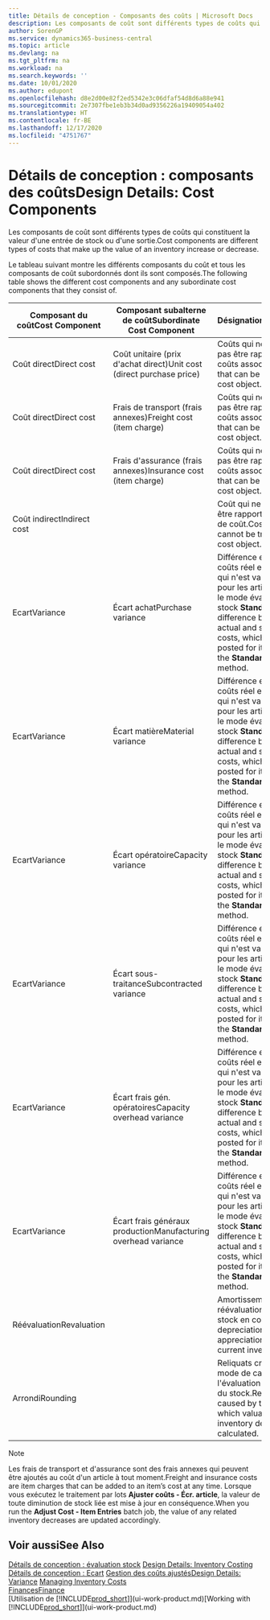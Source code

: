 ```yaml
---
title: Détails de conception - Composants des coûts | Microsoft Docs
description: Les composants de coût sont différents types de coûts qui constituent la valeur d'une entrée de stock ou d'une sortie.
author: SorenGP
ms.service: dynamics365-business-central
ms.topic: article
ms.devlang: na
ms.tgt_pltfrm: na
ms.workload: na
ms.search.keywords: ''
ms.date: 10/01/2020
ms.author: edupont
ms.openlocfilehash: d8e2d00e82f2ed5342e3c06dfaf54d8d6a88e941
ms.sourcegitcommit: 2e7307fbe1eb3b34d0ad9356226a19409054a402
ms.translationtype: HT
ms.contentlocale: fr-BE
ms.lasthandoff: 12/17/2020
ms.locfileid: "4751767"
---
```

# <a name="design-details-cost-components"></a><span data-ttu-id="f0bde-103">Détails de conception : composants des coûts</span><span class="sxs-lookup"><span data-stu-id="f0bde-103">Design Details: Cost Components</span></span>
<span data-ttu-id="f0bde-104">Les composants de coût sont différents types de coûts qui constituent la valeur d'une entrée de stock ou d'une sortie.</span><span class="sxs-lookup"><span data-stu-id="f0bde-104">Cost components are different types of costs that make up the value of an inventory increase or decrease.</span></span>  

 <span data-ttu-id="f0bde-105">Le tableau suivant montre les différents composants du coût et tous les composants de coût subordonnés dont ils sont composés.</span><span class="sxs-lookup"><span data-stu-id="f0bde-105">The following table shows the different cost components and any subordinate cost components that they consist of.</span></span>  

|<span data-ttu-id="f0bde-106">Composant du coût</span><span class="sxs-lookup"><span data-stu-id="f0bde-106">Cost Component</span></span>|<span data-ttu-id="f0bde-107">Composant subalterne de coût</span><span class="sxs-lookup"><span data-stu-id="f0bde-107">Subordinate Cost Component</span></span>|<span data-ttu-id="f0bde-108">Désignation</span><span class="sxs-lookup"><span data-stu-id="f0bde-108">Description</span></span>|  
|--------------------|--------------------------------|---------------------------------------|  
|<span data-ttu-id="f0bde-109">Coût direct</span><span class="sxs-lookup"><span data-stu-id="f0bde-109">Direct cost</span></span>|<span data-ttu-id="f0bde-110">Coût unitaire (prix d'achat direct)</span><span class="sxs-lookup"><span data-stu-id="f0bde-110">Unit cost (direct purchase price)</span></span>|<span data-ttu-id="f0bde-111">Coûts qui ne peuvent pas être rapportés à des coûts associés.</span><span class="sxs-lookup"><span data-stu-id="f0bde-111">Cost that can be traced to a cost object.</span></span>|  
|<span data-ttu-id="f0bde-112">Coût direct</span><span class="sxs-lookup"><span data-stu-id="f0bde-112">Direct cost</span></span>|<span data-ttu-id="f0bde-113">Frais de transport (frais annexes)</span><span class="sxs-lookup"><span data-stu-id="f0bde-113">Freight cost (item charge)</span></span>|<span data-ttu-id="f0bde-114">Coûts qui ne peuvent pas être rapportés à des coûts associés.</span><span class="sxs-lookup"><span data-stu-id="f0bde-114">Cost that can be traced to a cost object.</span></span>|  
|<span data-ttu-id="f0bde-115">Coût direct</span><span class="sxs-lookup"><span data-stu-id="f0bde-115">Direct cost</span></span>|<span data-ttu-id="f0bde-116">Frais d'assurance (frais annexes)</span><span class="sxs-lookup"><span data-stu-id="f0bde-116">Insurance cost (item charge)</span></span>|<span data-ttu-id="f0bde-117">Coûts qui ne peuvent pas être rapportés à des coûts associés.</span><span class="sxs-lookup"><span data-stu-id="f0bde-117">Cost that can be traced to a cost object.</span></span>|  
|<span data-ttu-id="f0bde-118">Coût indirect</span><span class="sxs-lookup"><span data-stu-id="f0bde-118">Indirect cost</span></span>||<span data-ttu-id="f0bde-119">Coût qui ne peut pas être rapporté à un objet de coût.</span><span class="sxs-lookup"><span data-stu-id="f0bde-119">Cost that cannot be traced to a cost object.</span></span>|  
|<span data-ttu-id="f0bde-120">Ecart</span><span class="sxs-lookup"><span data-stu-id="f0bde-120">Variance</span></span>|<span data-ttu-id="f0bde-121">Écart achat</span><span class="sxs-lookup"><span data-stu-id="f0bde-121">Purchase variance</span></span>|<span data-ttu-id="f0bde-122">Différence entre les coûts réel et standard, qui n'est validée que pour les articles utilisant le mode évaluation stock **Standard**.</span><span class="sxs-lookup"><span data-stu-id="f0bde-122">The difference between actual and standard costs, which is only posted for items using the **Standard** costing method.</span></span>|  
|<span data-ttu-id="f0bde-123">Ecart</span><span class="sxs-lookup"><span data-stu-id="f0bde-123">Variance</span></span>|<span data-ttu-id="f0bde-124">Écart matière</span><span class="sxs-lookup"><span data-stu-id="f0bde-124">Material variance</span></span>|<span data-ttu-id="f0bde-125">Différence entre les coûts réel et standard, qui n'est validée que pour les articles utilisant le mode évaluation stock **Standard**.</span><span class="sxs-lookup"><span data-stu-id="f0bde-125">The difference between actual and standard costs, which is only posted for items using the **Standard** costing method.</span></span>|  
|<span data-ttu-id="f0bde-126">Ecart</span><span class="sxs-lookup"><span data-stu-id="f0bde-126">Variance</span></span>|<span data-ttu-id="f0bde-127">Écart opératoire</span><span class="sxs-lookup"><span data-stu-id="f0bde-127">Capacity variance</span></span>|<span data-ttu-id="f0bde-128">Différence entre les coûts réel et standard, qui n'est validée que pour les articles utilisant le mode évaluation stock **Standard**.</span><span class="sxs-lookup"><span data-stu-id="f0bde-128">The difference between actual and standard costs, which is only posted for items using the **Standard** costing method.</span></span>|  
|<span data-ttu-id="f0bde-129">Ecart</span><span class="sxs-lookup"><span data-stu-id="f0bde-129">Variance</span></span>|<span data-ttu-id="f0bde-130">Écart sous-traitance</span><span class="sxs-lookup"><span data-stu-id="f0bde-130">Subcontracted variance</span></span>|<span data-ttu-id="f0bde-131">Différence entre les coûts réel et standard, qui n'est validée que pour les articles utilisant le mode évaluation stock **Standard**.</span><span class="sxs-lookup"><span data-stu-id="f0bde-131">The difference between actual and standard costs, which is only posted for items using the **Standard** costing method.</span></span>|  
|<span data-ttu-id="f0bde-132">Ecart</span><span class="sxs-lookup"><span data-stu-id="f0bde-132">Variance</span></span>|<span data-ttu-id="f0bde-133">Écart frais gén. opératoires</span><span class="sxs-lookup"><span data-stu-id="f0bde-133">Capacity overhead variance</span></span>|<span data-ttu-id="f0bde-134">Différence entre les coûts réel et standard, qui n'est validée que pour les articles utilisant le mode évaluation stock **Standard**.</span><span class="sxs-lookup"><span data-stu-id="f0bde-134">The difference between actual and standard costs, which is only posted for items using the **Standard** costing method.</span></span>|  
|<span data-ttu-id="f0bde-135">Ecart</span><span class="sxs-lookup"><span data-stu-id="f0bde-135">Variance</span></span>|<span data-ttu-id="f0bde-136">Écart frais généraux production</span><span class="sxs-lookup"><span data-stu-id="f0bde-136">Manufacturing overhead variance</span></span>|<span data-ttu-id="f0bde-137">Différence entre les coûts réel et standard, qui n'est validée que pour les articles utilisant le mode évaluation stock **Standard**.</span><span class="sxs-lookup"><span data-stu-id="f0bde-137">The difference between actual and standard costs, which is only posted for items using the **Standard** costing method.</span></span>|  
|<span data-ttu-id="f0bde-138">Réévaluation</span><span class="sxs-lookup"><span data-stu-id="f0bde-138">Revaluation</span></span>||<span data-ttu-id="f0bde-139">Amortissement ou réévaluation de la valeur stock en cours.</span><span class="sxs-lookup"><span data-stu-id="f0bde-139">A depreciation or appreciation of the current inventory value.</span></span>|  
|<span data-ttu-id="f0bde-140">Arrondi</span><span class="sxs-lookup"><span data-stu-id="f0bde-140">Rounding</span></span>||<span data-ttu-id="f0bde-141">Reliquats créés par le mode de calcul de l'évaluation des sorties du stock.</span><span class="sxs-lookup"><span data-stu-id="f0bde-141">Residuals caused by the way in which valuation of inventory decreases are calculated.</span></span>|  

> [!NOTE]  
>  <span data-ttu-id="f0bde-142">Les frais de transport et d'assurance sont des frais annexes qui peuvent être ajoutés au coût d'un article à tout moment.</span><span class="sxs-lookup"><span data-stu-id="f0bde-142">Freight and insurance costs are item charges that can be added to an item’s cost at any time.</span></span> <span data-ttu-id="f0bde-143">Lorsque vous exécutez le traitement par lots **Ajuster coûts - Écr. article**, la valeur de toute diminution de stock liée est mise à jour en conséquence.</span><span class="sxs-lookup"><span data-stu-id="f0bde-143">When you run the **Adjust Cost - Item Entries** batch job, the value of any related inventory decreases are updated accordingly.</span></span>  

## <a name="see-also"></a><span data-ttu-id="f0bde-144">Voir aussi</span><span class="sxs-lookup"><span data-stu-id="f0bde-144">See Also</span></span>  
 <span data-ttu-id="f0bde-145">[Détails de conception : évaluation stock](design-details-inventory-costing.md) </span><span class="sxs-lookup"><span data-stu-id="f0bde-145">[Design Details: Inventory Costing](design-details-inventory-costing.md) </span></span>  
 <span data-ttu-id="f0bde-146">[Détails de conception : Ecart](design-details-variance.md) [Gestion des coûts ajustés](finance-manage-inventory-costs.md)</span><span class="sxs-lookup"><span data-stu-id="f0bde-146">[Design Details: Variance](design-details-variance.md) [Managing Inventory Costs](finance-manage-inventory-costs.md)</span></span>  
 [<span data-ttu-id="f0bde-147">Finances</span><span class="sxs-lookup"><span data-stu-id="f0bde-147">Finance</span></span>](finance.md)  
 <span data-ttu-id="f0bde-148">[Utilisation de [!INCLUDE[prod_short](includes/prod_short.md)]](ui-work-product.md)</span><span class="sxs-lookup"><span data-stu-id="f0bde-148">[Working with [!INCLUDE[prod_short](includes/prod_short.md)]](ui-work-product.md)</span></span>  
